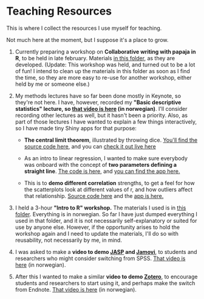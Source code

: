# Teaching Resources

This is where I collect the resources I use myself for teaching.

Not much here at the moment, but I suppose it's a place to grow.

1. Currently preparing a workshop on **Collaborative writing with papaja in R**, to be held in late february. Materials [in this folder](/papaja_workshop), as they are developed. (Update: This workshop was held, and turned out to be a lot of fun! I intend to clean up the materials in this folder as soon as I find the time, so they are more easy to re-use for another workshop, either held by me or someone else.)  

1. My methods lectures have so far been done mostly in Keynote, so they're not here. I have, however, recorded my **"Basic descriptive statistics" lecture, so [that video is here](https://fhs.cloud.panopto.eu/Panopto/Pages/Viewer.aspx?id=d9e92689-c36e-4304-8fc1-ab4a00c38831) (in norwegian)**. I'll consider recording other lectures as well, but it hasn't been a priority. Also, as part of those lectures I have wanted to explain a few things interactively, so I have made tiny Shiny apps for that purpose:  

    - **The central limit theorem**, illustrated by throwing dice. [You'll find the source code here](/Demo-Sentralgrenseteoremet), and you can [check it out live here](https://hsorlie.shinyapps.io/Demo-Sentralgrenseteoremet/)  
        
    - As an intro to linear regression, I wanted to make sure everybody was onboard with the concept of **two parameters defining a straight line**. [The code is here](/Aline), and [you can find the app here.](https://hsorlie.shinyapps.io/Aline/)  
    
    - This is to **demo different correlation** strengths, to get a feel for how the scatterplots look at different values of r, and how outliers affect that relationship. [Source code here](/correlation_demo) and the [app is here.](https://hsorlie.shinyapps.io/correlation_demo/)
        
2. I held a 3-hour **"Intro to R" workshop.** The materials I used is in [this folder](/intro_to_R). Everything is in norwegian. So far I have just dumped everything I used in that folder, and it is not necessarily self-explanatory or suited for use by anyone else. However, if the opportunity arises to hold the workshop again and I need to update the materials, I'll do so with reusability, not necessarily by me, in mind.  

3. I was asked to make a **video to demo [JASP](https://jasp-stats.org) and [Jamovi](https://www.jamovi.org)**, to students and researchers who might consider switching from SPSS. [That video is here](https://fhs.cloud.panopto.eu/Panopto/Pages/Viewer.aspx?id=76e17bcf-2a02-4be8-8bbb-ab49009c420e) (in norwegian).

4. After this I wanted to make a similar **video to demo [Zotero](https://www.zotero.org)**, to encourage students and researchers to start using it, and perhaps make the switch from Endnote. [That video is here](https://fhs.cloud.panopto.eu/Panopto/Pages/Viewer.aspx?id=480458de-be2f-4877-b95a-ab5200c22ee4) (in norwegian).